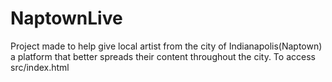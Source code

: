 # NaptownLive
Project made to help give local artist from the city of Indianapolis(Naptown) a platform that better spreads their content throughout the city. To access src/index.html
